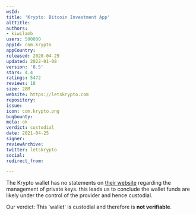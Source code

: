 ```yaml
---
wsId: 
title: 'Krypto: Bitcoin Investment App'
altTitle: 
authors:
- kiwilamb
users: 500000
appId: com.krypto
appCountry: 
released: 2020-04-29
updated: 2022-01-08
version: '8.5'
stars: 4.4
ratings: 5472
reviews: 18
size: 28M
website: https://letskrypto.com
repository: 
issue: 
icon: com.krypto.png
bugbounty: 
meta: ok
verdict: custodial
date: 2021-04-25
signer: 
reviewArchive: 
twitter: letskrypto
social: 
redirect_from: 

---
```


The Krypto wallet has no statements on [their website](https://letskrypto.com) regarding the management of private keys.
this leads us to conclude the wallet funds are likely under the control of the provider and hence custodial.

Our verdict: This 'wallet' is custodial and therefore is **not verifiable**.
